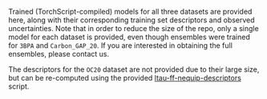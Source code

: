 Trained (TorchScript-compiled) models for all three datasets are provided here,
along with their corresponding training set descriptors and observed
uncertainties. Note that in order to reduce the size of the repo, only a single
model for each dataset is provided, even though ensembles were trained for
`3BPA` and `Carbon_GAP_20`. If you are interested in obtaining the full
ensembles, please contact us.

The descriptors for the `OC20` dataset are not provided due to their large size,
but can be re-computed using the provided
[ltau-ff-nequip-descriptors](https://lc.llnl.gov/gitlab/vita1/ltau-ff/-/blob/main/scripts/ltau-ff-nequip-descriptors?ref_type=heads)
script.
